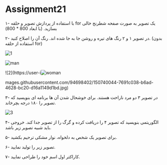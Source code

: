 # Assignment21

۱- با استفاده از پردازش تصویر و حلقه for یک تصویر به صورت صفحه شطرنج خالی بسازید. (با ابعاد 800 * 800)



۲- در تصویر ۱ و ۲ رنگ های تیره و روشن جا به جا شده اند. رنگ آن را اصلاح کنید. (بدون استفاده از حلقه for)

![1](https://user-images.githubusercontent.com/94698402/150739970-a64cfa10-1cdc-4ea5-92ba-7c6f62c5ec71.jpg)


![man](https://user-images.githubusercontent.com/94698402/150740077-7971f5ba-5c44-430d-9c76-2b5c3b0b380a.jpg)


![2](https://user-i![woman](https://user-images.githubusercontent.com/94698402/150740064-d0eed091-2f64-4484-a325-c681303c3d73.jpg)


mages.githubusercontent.com/94698402/150740044-7691c038-b6ad-4628-bc20-d16a1149d1bd.jpg)






۳- در تصویر ۳ دو مرد ناراحت هستند. برای خوشحال شدن آن ها برنامه ای بنویسید که تصویر را ۱۸۰ درجه بچرخاند.

![3](https://user-images.githubusercontent.com/94698402/150740139-cfbcf1b4-2d5c-47c5-9043-c2fd9c258f30.jpg)


۴- الگوریتمی بنویسید که تصویر ۴ را دریافت کرده و گرگ را از تصویر جدا کند. خروجی باید شبیه تصویر زیر باشد.



۵- برای تصویر یک شخص به دلخواه، نوار مشکی ترحیم بکشید.



۶- تصویر زیر را تولید نمایید.



۷- کاراکتر اول اسم خود را طراحی نمایید.
